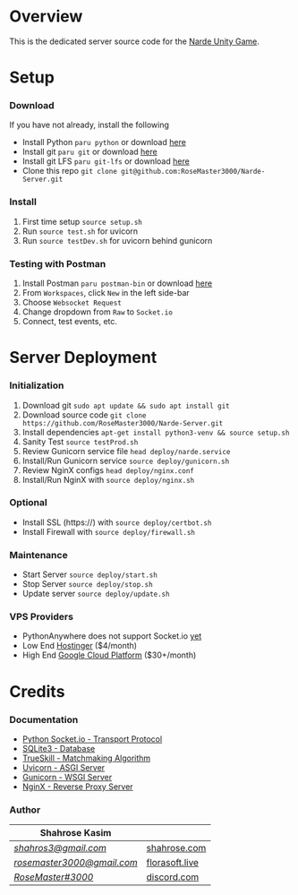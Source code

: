 # Overview

This is the dedicated server source code for the [Narde Unity Game](https://github.com/liormushiev/Narde).

# Setup

### Download
If you have not already, install the following
* Install Python `paru python` or download [here](https://www.python.org/downloads/)
* Install git `paru git` or download [here](https://git-scm.com/downloads)
* Install git LFS `paru git-lfs` or download [here](https://git-lfs.github.com/)
* Clone this repo `git clone git@github.com:RoseMaster3000/Narde-Server.git`

### Install
1. First time setup `source setup.sh`
2. Run `source test.sh` for uvicorn
3. Run `source testDev.sh` for uvicorn behind gunicorn

### Testing with Postman
1. Install Postman `paru postman-bin` or download [here](https://www.postman.com/downloads/)
2. From `Workspaces`, click `New` in the left side-bar
3. Choose `Websocket Request`
4. Change dropdown from `Raw` to `Socket.io`
5. Connect, test events, etc.

# Server Deployment

### Initialization
1. Download git `sudo apt update && sudo apt install git`
2. Download source code `git clone https://github.com/RoseMaster3000/Narde-Server.git`
3. Install dependencies `apt-get install python3-venv
 && source setup.sh`
4. Sanity Test `source testProd.sh`
5. Review Gunicorn service file `head deploy/narde.service`
6. Install/Run Gunicorn service `source deploy/gunicorn.sh`
7. Review NginX configs `head deploy/nginx.conf`
8. Install/Run NginX with `source deploy/nginx.sh`

### Optional
* Install SSL (https://) with `source deploy/certbot.sh`
* Install Firewall with `source deploy/firewall.sh`

### Maintenance
* Start Server `source deploy/start.sh`
* Stop Server `source deploy/stop.sh`
* Update server `source deploy/update.sh`

### VPS Providers
* PythonAnywhere does not support Socket.io [yet](https://www.pythonanywhere.com/forums/topic/27932/)
* Low End [Hostinger](https://www.hostinger.com/vps-hosting) ($4/month)
* High End [Google Cloud Platform](https://console.cloud.google.com/) ($30+/month)

# Credits

### Documentation
* [Python Socket.io - Transport Protocol](https://python-socketio.readthedocs.io/en/latest/server.html) 
* [SQLite3 - Database](https://docs.python.org/3/library/sqlite3.html)
* [TrueSkill - Matchmaking Algorithm](https://trueskill.org/)
* [Uvicorn - ASGI Server](https://www.uvicorn.org/)
* [Gunicorn - WSGI Server](https://docs.gunicorn.org/en/stable/design.html)
* [NginX - Reverse Proxy Server](https://socket.io/docs/v3/reverse-proxy/#nginx) 

### Author
| Shahrose Kasim |             |
|----------------|-------------|
|*[shahros3@gmail.com](mailto:shahros3@gmail.com)*|[shahrose.com](http://shahrose.com)|
|*[rosemaster3000@gmail.com](mailto:rosemaster3000@gmail.com)*|[florasoft.live](https://florasoft.live) |
|*[RoseMaster#3000](https://discordapp.com/users/122224041296789508)*|[discord.com](https://discord.com/)|